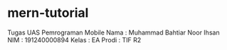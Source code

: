 # mern-tutorial

Tugas UAS Pemrograman Mobile
Nama  : Muhammad Bahtiar Noor Ihsan
NIM   : 191240000894
Kelas : EA
Prodi : TIF R2

